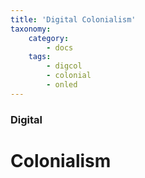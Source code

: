 ```yaml
---
title: 'Digital Colonialism'
taxonomy:
    category:
        - docs
    tags:
        - digcol
        - colonial
        - onled
---
```


### Digital

# Colonialism
